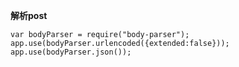 

**解析post**
```
var bodyParser = require("body-parser");
app.use(bodyParser.urlencoded({extended:false}));
app.use(bodyParser.json());
```
